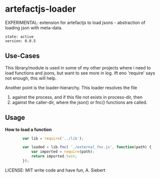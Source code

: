 artefactjs-loader
=================

EXPERIMENTAL: extension for artefactjs to load jsons - abstraction of loading json with meta-data.

    state: active
    version: 0.0.5

## Use-Cases

This library/module is used in some of my other projects where i need to load functions and jsons, but
want to see more in log. ift eno 'require' says not enough, this will help.

Another point is the loader-hierarchy. This loader resolves the file
1. against the process, and if this file not exists in process-dir, then
2. against the caller-dir, where the json() or fnc() functions are called.

## Usage

**How to load a function**
```javascript
        var lib = require('../lib');

        var loaded = lib.fnc( './external_fnc.js', function(path) {
            var imported = require(path);
            return imported.test;
        });
```

LICENSE: MIT
write code and have fun,
A. Siebert
